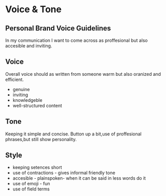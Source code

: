 # Voice & Tone
## Personal Brand Voice Guidelines 

In my communication I want to come across as proffesional but also accesible and inviting. 

## Voice

Overall voice should as written from someone warm but also oranized and efficient. 

- genuine
- inviting
- knowledgeble
- well-structured content

## Tone

Keeping it simple and concise. Button up
a bit,use of proffesional phrases,but still show
personality. 


## Style

- keeping setences short 
- use of contractions - gives informal friendly tone
- accesible - plainspoken- when it can be said in less words do it
- use of emoji - fun
- use of field terms
